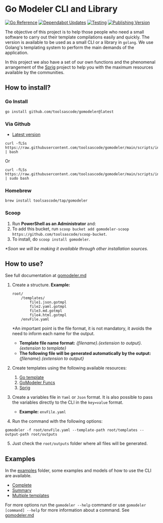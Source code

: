 # Go Modeler CLI and Library 
[![Go Reference](https://pkg.go.dev/badge/github.com/toolsascode/gomodeler.svg)](https://pkg.go.dev/github.com/toolsascode/gomodeler) [![Dependabot Updates](https://github.com/toolsascode/gomodeler/actions/workflows/dependabot/dependabot-updates/badge.svg)](https://github.com/toolsascode/gomodeler/actions/workflows/dependabot/dependabot-updates) [![Testing](https://github.com/toolsascode/gomodeler/actions/workflows/go.yml/badge.svg)](https://github.com/toolsascode/gomodeler/actions/workflows/go.yml) [![Publishing Version](https://github.com/toolsascode/gomodeler/actions/workflows/releaser.yml/badge.svg)](https://github.com/toolsascode/gomodeler/actions/workflows/releaser.yml)

The objective of this project is to help those people who need a small software to carry out their template compilations easily and quickly. The version is available to be used as a small CLI or a library in `golang`. We use Golang's templating system to perform the main demands of the application.

In this project we also have a set of our own functions and the phenomenal arrangement of the [Sprig](https://masterminds.github.io/sprig/) project to help you with the maximum resources available by the communities.


## How to install?

### Go Install

```shell
go install github.com/toolsascode/gomodeler@latest
```

### Via Github

- [Latest version](https://github.com/toolsascode/gomodeler/releases/latest)

```shell
curl -fLSs https://raw.githubusercontent.com/toolsascode/gomodeler/main/scripts/install.sh | bash
```

Or 

```shell
curl -fLSs https://raw.githubusercontent.com/toolsascode/gomodeler/main/scripts/install.sh | sudo bash
```

### Homebrew

```shell
brew install toolsascode/tap/gomodeler
```

### Scoop

1. Run **PowerShell as an Administrator** and:
2. To add this bucket, run `scoop bucket add gomodeler-scoop https://github.com/toolsascode/scoop-bucket`.
3. To install, do `scoop install gomodeler`.

_*Soon we will be making it available through other installation sources._

## How to use?

See full documentation at [gomodeler.md](./docs/gomodeler.md)

1. Create a structure.
    **Example:**

    ```shell
    root/
        /templates/
            file1.json.gotmpl
            file2.yaml.gotmpl
            file3.md.gotmpl
            file4.html.gotmpl
        /envFile.yaml

    ```

    *An important point is the file format, it is not mandatory, it avoids the need to inform each name for the output.

    - **Template file name format:** _{filename}.{extension to output}.{extension to template}_
    - **The following file will be generated automatically by the output:** _{filename}.{extension to output}_ 

2. Create templates using the following available resources:
    1. [Go template](https://pkg.go.dev/text/template#hdr-Actions)
    2. [GoModeler Funcs](./docs/functions.md)
    3. [Sprig](https://masterminds.github.io/sprig/)

3. Create a variables file in `Yaml` or `Json` format. It is also possible to pass the variables directly to the CLI in the `key=value` format.
    - **Example:** `envFile.yaml`
4. Run the command with the following options:

```shell
gomodeler -f root/envFile.yaml --template-path root/templates --output-path root/outputs
```

5. Just check the `root/outputs` folder where all files will be generated.

## Examples

In the [examples](./examples/) folder, some examples and models of how to use the CLI are available.

- [Complete](./examples/complete/)
- [Summary](./examples/summary/)
- [Multiple templates](./examples/multiple-templates/)

For more options run the `gomodeler --help` command or use `gomodeler [command] --help` for more information about a command. See [gomodeler.md](./docs/gomodeler.md)